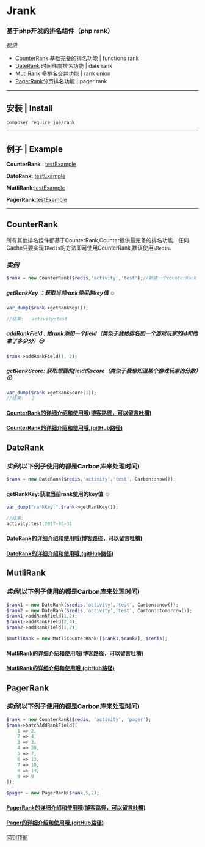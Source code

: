 # Jrank

### 基于php开发的排名组件（php rank）

*提供*

* [CounterRank](#counterrank) 基础完备的排名功能 | functions rank 
* [DateRank](#daterank) 时间纬度排名功能 | date rank 
* [MutliRank](#mutlirank) 多排名交并功能 | rank union
* [PagerRank](#pagerrank)分页排名功能 | pager rank

------



## 安装   |    Install

```Bash
composer require jue/rank
```

-------



## 例子   |    Example

**CounterRank** : [testExample](/src/Test/TestCounterRank.php)

**DateRank**: [testExample](/src/Test/TestDateCounterRank.php)

**MutliRank**:[testExample](/src/Test/TestMutliCounterRank.php)

**PagerRank**:[testExample](/src/Test/TestPagerRank.php)

--------




CounterRank
-----

所有其他排名组件都基于CounterRank,Counter提供最完备的排名功能，任何Cache只要实现`IRedis`的方法即可使用CounterRank,默认使用`\Redis`.<br>

### *实例*

```php
$rank = new CounterRank($redis,'activity','test');//新建一个counterRank
```

##### getRankKey ：获取当前rank使用的key值 ☺️

```php
var_dump($rank->getRankKey());

//结果:	activity:test
```

##### addRankField : 给rank添加一个field（类似于我给排名加一个游戏玩家的id和他拿了多少分）:smirk:

```php
$rank->addRankField(1, 2);
```

##### getRankScore: 获取想要的field的score（类似于我想知道某个游戏玩家的分数）:kissing_closed_eyes:

```php
var_dump($rank->getRankScore(1));
//结果:	2	
```

#### [CounterRank的详细介绍和使用哦(博客路径，可以留言吐槽)](http://masixun.win/2017/03/30/JRank-CounterRank/)

#### [CounterRank的详细介绍和使用哦,(gitHub路径)](./doc/counterRank.md)






DateRank
-----

### *实例*(以下例子使用的都是Carbon库来处理时间)

```php
$rank = new DateRank($redis,'activity','test', Carbon::now());
```



#### getRankKey:获取当前rank使用的key值 ☺️
```php
var_dump("rankKey:".$rank->getRankKey());

//结果:	
activity:test:2017-03-31
```

#### [DateRank的详细介绍和使用哦(博客路径，可以留言吐槽)](http://masixun.win/2017/03/30/JRank-CounterRank/)

#### [DateRank的详细介绍和使用哦,(gitHub路径)](./doc/dateRank.md)


MutliRank
-----

### *实例*(以下例子使用的都是Carbon库来处理时间)

```php
$rank1 = new DateRank($redis,'activity','test', Carbon::now());
$rank2 = new DateRank($redis,'activity','test', Carbon::tomorrow());
$rank1->addRankField(1,2);
$rank1->addRankField(2,4);
$rank2->addRankField(1,2);

$mutliRank = new MutliCounterRank([$rank1,$rank2], $redis);
```

#### [MutliRank的详细介绍和使用哦(博客路径，可以留言吐槽)](http://masixun.win/2017/03/30/JRank-CounterRank/)

#### [MutliRank的详细介绍和使用哦,(gitHub路径)](./doc/mutliRank.md)


PagerRank
-----



### *实例*(以下例子使用的都是Carbon库来处理时间)

```php
$rank = new CounterRank($redis, 'activity', 'pager');
$rank->batchAddRankField([
    1 => 2,
    2 => 4,
    3 => 3,
    4 => 20,
    5 => 7,
    6 => 13,
    7 => 10,
    8 => 13,
    9 => 9
]);

$pager = new PagerRank($rank,5,2);
```

#### [PagerRank的详细介绍和使用哦(博客路径，可以留言吐槽)](http://masixun.win/2017/03/30/JRank-CounterRank/)

#### [Pager的详细介绍和使用哦,(gitHub路径)](./doc/pagerRank.md)




[回到顶部](#Jrank)